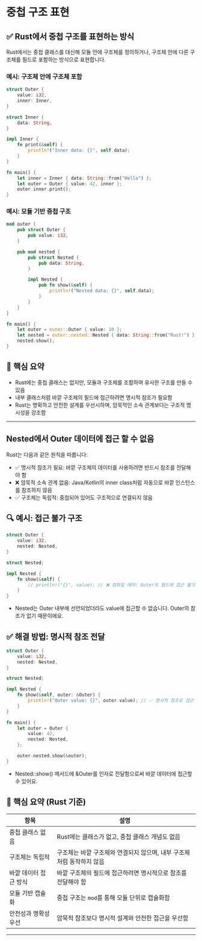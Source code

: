 # 중첩 구조 표현
## ✅ Rust에서 중첩 구조를 표현하는 방식
Rust에서는 중첩 클래스를 대신해 모듈 안에 구조체를 정의하거나, 구조체 안에 다른 구조체를 필드로 포함하는 방식으로 표현합니다.

### 예시: 구조체 안에 구조체 포함
```rust
struct Outer {
    value: i32,
    inner: Inner,
}

struct Inner {
    data: String,
}

impl Inner {
    fn print(&self) {
        println!("Inner data: {}", self.data);
    }
}

fn main() {
    let inner = Inner { data: String::from("Hello") };
    let outer = Outer { value: 42, inner };
    outer.inner.print();
}
```


### 예시: 모듈 기반 중첩 구조
```rust
mod outer {
    pub struct Outer {
        pub value: i32,
    }

    pub mod nested {
        pub struct Nested {
            pub data: String,
        }

        impl Nested {
            pub fn show(&self) {
                println!("Nested data: {}", self.data);
            }
        }
    }
}

fn main() {
    let outer = outer::Outer { value: 10 };
    let nested = outer::nested::Nested { data: String::from("Rust!") };
    nested.show();
}
```

## 🧩 핵심 요약
- Rust에는 중첩 클래스는 없지만, 모듈과 구조체를 조합하여 유사한 구조를 만들 수 있음
- 내부 클래스처럼 바깥 구조체의 필드에 접근하려면 명시적 참조가 필요함
- Rust는 명확하고 안전한 설계를 우선시하며, 암묵적인 소속 관계보다는 구조적 명시성을 강조함

---

## Nested에서 Outer 데이터에 접근 할 수 없음
Rust는 다음과 같은 원칙을 따릅니다:
- ✅ 명시적 참조가 필요: 바깥 구조체의 데이터를 사용하려면 반드시 참조를 전달해야 함
- ❌ 암묵적 소속 관계 없음: Java/Kotlin의 inner class처럼 자동으로 바깥 인스턴스를 참조하지 않음
- ✅ 구조체는 독립적: 중첩되어 있어도 구조적으로 연결되지 않음

## 🔍 예시: 접근 불가 구조
```rust
struct Outer {
    value: i32,
    nested: Nested,
}

struct Nested;

impl Nested {
    fn show(&self) {
        // println!("{}", value); // ❌ 컴파일 에러: Outer의 필드에 접근 불가
    }
}
```
- Nested는 Outer 내부에 선언되었더라도 value에 접근할 수 없습니다. Outer의 참조가 없기 때문이에요.


## ✅ 해결 방법: 명시적 참조 전달
```rust
struct Outer {
    value: i32,
    nested: Nested,
}

struct Nested;

impl Nested {
    fn show(&self, outer: &Outer) {
        println!("Outer value: {}", outer.value); // ✅ 명시적 참조로 접근
    }
}

fn main() {
    let outer = Outer {
        value: 42,
        nested: Nested,
    };

    outer.nested.show(&outer);
}
```
- Nested::show() 메서드에 &Outer를 인자로 전달함으로써 바깥 데이터에 접근할 수 있어요.

## 🧩 핵심 요약 (Rust 기준)
| 항목                     | 설명                                                                 |
|--------------------------|----------------------------------------------------------------------|
| 중첩 클래스 없음         | Rust에는 클래스가 없고, 중첩 클래스 개념도 없음                        |
| 구조체는 독립적          | 구조체는 바깥 구조체와 연결되지 않으며, 내부 구조체처럼 동작하지 않음     |
| 바깥 데이터 접근 방식     | 바깥 구조체의 필드에 접근하려면 명시적으로 참조를 전달해야 함             |
| 모듈 기반 캡슐화         | 중첩 구조는 `mod`를 통해 모듈 단위로 캡슐화함                            |
| 안전성과 명확성 우선     | 암묵적 참조보다 명시적 설계와 안전한 접근을 우선함                        |

---





